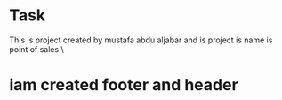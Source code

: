 # Task
This is project created by mustafa abdu aljabar  and is project is name is point of sales \
# iam created footer and header 
